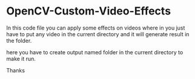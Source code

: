 # OpenCV-Custom-Video-Effects


In this code file you can apply some effects on videos where in you just have to put any video in the current directory and it will generate result in the folder.

here you have to create output named folder in the current directory to make it run.

Thanks

